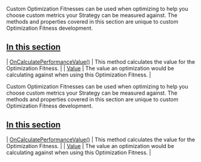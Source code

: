 Custom Optimization Fitnesses can be used when optimizing to help you choose custom metrics your Strategy can be measured against. The methods and properties covered in this section are unique to custom Optimization Fitness development.

## [In this section](https://developer.ninjatrader.com/docs/desktop/optimization_fitness\#in-this-section)

| [OnCalculatePerformanceValue()](https://developer.ninjatrader.com/docs/desktop/oncalculateperformancevalue) | This method calculates the value for the Optimization Fitness. |
| [Value](https://developer.ninjatrader.com/docs/desktop/value) | The value an optimization would be calculating against when using this Optimization Fitness. |

Custom Optimization Fitnesses can be used when optimizing to help you choose custom metrics your Strategy can be measured against. The methods and properties covered in this section are unique to custom Optimization Fitness development.

## [In this section](https://developer.ninjatrader.com/docs/desktop/optimization_fitness\#in-this-section)

| [OnCalculatePerformanceValue()](https://developer.ninjatrader.com/docs/desktop/oncalculateperformancevalue) | This method calculates the value for the Optimization Fitness. |
| [Value](https://developer.ninjatrader.com/docs/desktop/value) | The value an optimization would be calculating against when using this Optimization Fitness. |